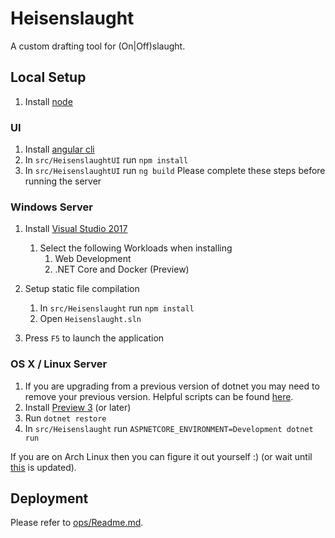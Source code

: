 # Heisenslaught

A custom drafting tool for (On|Off)slaught.

## Local Setup

1. Install [node](https://nodejs.org)
	
### UI
1. Install [angular cli](https://github.com/angular/angular-cli/)
1. In `src/HeisenslaughtUI` run `npm install`
1. In `src/HeisenslaughtUI` run `ng build`
Please complete these steps before running the server

### Windows Server
1. Install [Visual Studio 2017](https://www.visualstudio.com/vs/visual-studio-2017-rc/)
	1. Select the following Workloads when installing
		1. Web Development
		1. .NET Core and Docker (Preview)

1. Setup static file compilation
    1. In `src/Heisenslaught` run `npm install`
    1. Open `Heisenslaught.sln` 

1. Press `F5` to launch the application

### OS X / Linux Server
1. If you are upgrading from a previous version of dotnet you may need to remove your previous version. Helpful scripts can be found [here](https://github.com/dotnet/cli/tree/rel/1.0.0/scripts/obtain/uninstall).
1. Install [Preview 3](https://github.com/dotnet/core/blob/master/release-notes/preview3-download.md) (or later)
1. Run `dotnet restore`
1. In `src/Heisenslaught` run `ASPNETCORE_ENVIRONMENT=Development dotnet run`

If you are on Arch Linux then you can figure it out yourself :) (or wait until [this](https://aur.archlinux.org/packages/dotnet-cli/) is updated).

## Deployment
Please refer to [ops/Readme.md](https://github.com/chetjan/heisenslaught/tree/master/ops).
